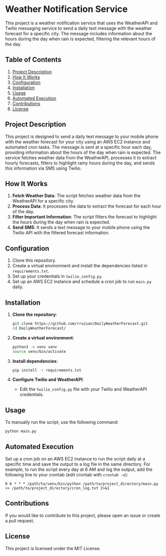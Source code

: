 
# Weather Notification Service

This project is a weather notification service that uses the WeatherAPI and Twilio messaging service to send a daily text message with the weather forecast for a specific city. The message includes information about the hours during the day when rain is expected, filtering the relevant hours of the day.

## Table of Contents

1. [Project Description](#project-description)
2. [How It Works](#how-it-works)
3. [Configuration](#configuration)
4. [Installation](#installation)
5. [Usage](#usage)
6. [Automated Execution](#automated-execution)
7. [Contributions](#contributions)
8. [License](#license)

## Project Description

This project is designed to send a daily text message to your mobile phone with the weather forecast for your city using an AWS EC2 instance and automated cron tasks. The message is sent at a specific hour each day, providing information about the hours of the day when rain is expected. The service fetches weather data from the WeatherAPI, processes it to extract hourly forecasts, filters to highlight rainy hours during the day, and sends this information via SMS using Twilio.

## How It Works

1. **Fetch Weather Data**: The script fetches weather data from the WeatherAPI for a specific city.
2. **Process Data**: It processes the data to extract the forecast for each hour of the day.
3. **Filter Important Information**: The script filters the forecast to highlight the hours during the day when rain is expected.
4. **Send SMS**: It sends a text message to your mobile phone using the Twilio API with the filtered forecast information.

## Configuration

1. Clone this repository.
2. Create a virtual environment and install the dependencies listed in `requirements.txt`.
3. Set up your credentials in `twilio_config.py`.
4. Set up an AWS EC2 instance and schedule a cron job to run `main.py` daily.

## Installation

1. **Clone the repository**:

    ```bash
    git clone https://github.com/rruisan/DailyWeatherForecast.git
    cd DailyWeatherForecast/
    ```

2. **Create a virtual environment**:

    ```bash
    python3 -m venv venv
    source venv/bin/activate
    ```

3. **Install dependencies**:

    ```bash
    pip install -r requirements.txt
    ```

4. **Configure Twilio and WeatherAPI**:

    - Edit the `twilio_config.py` file with your Twilio and WeatherAPI credentials.

## Usage

To manually run the script, use the following command:

```bash
python main.py
```

## Automated Execution

Set up a cron job on an AWS EC2 instance to run the script daily at a specific time and save the output to a log file in the same directory. For example, to run the script every day at 6 AM and log the output, add the following line to your crontab (edit crontab with `crontab -e`):

```cron
0 6 * * * /path/to/venv/bin/python /path/to/project_directory/main.py >> /path/to/project_directory/cron_log.txt 2>&1
```

## Contributions

If you would like to contribute to this project, please open an issue or create a pull request.

## License

This project is licensed under the MIT License.
